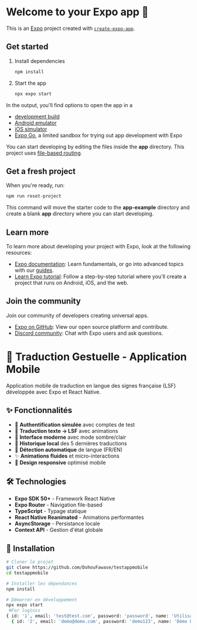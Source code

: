 # Welcome to your Expo app 👋

This is an [Expo](https://expo.dev) project created with [`create-expo-app`](https://www.npmjs.com/package/create-expo-app).

## Get started

1. Install dependencies

   ```bash
   npm install
   ```

2. Start the app

   ```bash
   npx expo start
   ```

In the output, you'll find options to open the app in a

- [development build](https://docs.expo.dev/develop/development-builds/introduction/)
- [Android emulator](https://docs.expo.dev/workflow/android-studio-emulator/)
- [iOS simulator](https://docs.expo.dev/workflow/ios-simulator/)
- [Expo Go](https://expo.dev/go), a limited sandbox for trying out app development with Expo

You can start developing by editing the files inside the **app** directory. This project uses [file-based routing](https://docs.expo.dev/router/introduction).

## Get a fresh project

When you're ready, run:

```bash
npm run reset-project
```

This command will move the starter code to the **app-example** directory and create a blank **app** directory where you can start developing.

## Learn more

To learn more about developing your project with Expo, look at the following resources:

- [Expo documentation](https://docs.expo.dev/): Learn fundamentals, or go into advanced topics with our [guides](https://docs.expo.dev/guides).
- [Learn Expo tutorial](https://docs.expo.dev/tutorial/introduction/): Follow a step-by-step tutorial where you'll create a project that runs on Android, iOS, and the web.

## Join the community

Join our community of developers creating universal apps.

- [Expo on GitHub](https://github.com/expo/expo): View our open source platform and contribute.
- [Discord community](https://chat.expo.dev): Chat with Expo users and ask questions.






# 🤟 Traduction Gestuelle - Application Mobile

Application mobile de traduction en langue des signes française (LSF) développée avec Expo et React Native.

## ✨ Fonctionnalités

- 🔐 **Authentification simulée** avec comptes de test
- 🤟 **Traduction texte → LSF** avec animations
- 📱 **Interface moderne** avec mode sombre/clair
- 📝 **Historique local** des 5 dernières traductions
- 🎯 **Détection automatique** de langue (FR/EN)
- ✨ **Animations fluides** et micro-interactions
- 📲 **Design responsive** optimisé mobile

## 🛠 Technologies

- **Expo SDK 50+** - Framework React Native
- **Expo Router** - Navigation file-based
- **TypeScript** - Typage statique
- **React Native Reanimated** - Animations performantes
- **AsyncStorage** - Persistance locale
- **Context API** - Gestion d'état globale

## 🚀 Installation

```bash
# Cloner le projet
git clone https://github.com/DohouFawase/testappmobile
cd testappmobile

# Installer les dépendances
npm install

# Démarrer en développement
npx expo start
 #For loginss
{ id: '1', email: 'test@test.com', password: 'password', name: 'Utilisateur Test' },
  { id: '2', email: 'demo@demo.com', password: 'demo123', name: 'Démo User' },